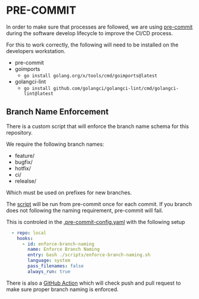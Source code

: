 # PRE-COMMIT

In order to make sure that processes are followed, we are using [pre-commit](https://pre-commit.com/)
during the software develop lifecycle to improve the CI/CD process.

For this to work correctly, the following will need to be installed on the developers workstation.

* pre-commit
* goimports
  * `go install golang.org/x/tools/cmd/goimports@latest`
* golangci-lint
  * `go install github.com/golangci/golangci-lint/cmd/golangci-lint@latest`

## Branch Name Enforcement

There is a custom script that will enforce the branch name schema for this repository.

We require the following branch names:

* feature/
* bugfix/
* hotfix/
* ci/
* relealse/

Which must be used on prefixes for new branches.

The [script](/scripts/enforce-branch-naming.sh) will be run from pre-commit once for each commit.
If you branch does not following the naming requirement, pre-commit will fail.

This is controled in the [.pre-commit-config.yaml](/.pre-commit-config.yaml) with the following
setup

```yaml
  - repo: local
    hooks:
      - id: enforce-branch-naming
        name: Enforce Branch Naming
        entry: bash ./scripts/enforce-branch-naming.sh
        language: system
        pass_filenames: false
        always_run: true
```

There is also a [GitHub Action](/.github/workflows/enforce-branch.yml) which will check push and
pull request to make sure proper branch naming is enforced.
